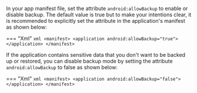 In your app manifest file, set the attribute `android:allowBackup` to enable or disable backup. The default value is
true but to make your intentions clear, it is recommended to explicitly set the attribute in the application's manifest
as shown below:

=== "Xml"
	```xml
	    <manifest>
	        <application android:allowBackup="true">
	        </application>
	    </manifest>
	```


If the application contains sensitive data that you don't want to be backed up or restored, you can disable backup mode
by setting the attribute `android:allowBackup` to false as shown below:

=== "Xml"
	```xml
	    <manifest>
	        <application android:allowBackup="false">
	        </application>
	    </manifest>
	```
